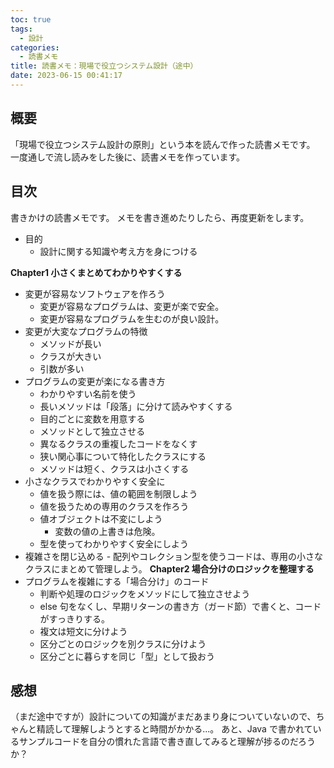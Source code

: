 ```yaml
---
toc: true
tags:
  - 設計
categories:
  - 読書メモ
title: 読書メモ：現場で役立つシステム設計（途中）
date: 2023-06-15 00:41:17
---
```


## 概要

「現場で役立つシステム設計の原則」という本を読んで作った読書メモです。
一度通しで流し読みをした後に、読書メモを作っています。

## 目次

<!-- toc -->

<!--more-->

書きかけの読書メモです。
メモを書き進めたりしたら、再度更新をします。

- 目的
  - 設計に関する知識や考え方を身につける

**Chapter1 小さくまとめてわかりやすくする**

- 変更が容易なソフトウェアを作ろう
  - 変更が容易なプログラムは、変更が楽で安全。
  - 変更が容易なプログラムを生むのが良い設計。
- 変更が大変なプログラムの特徴
  - メソッドが長い
  - クラスが大きい
  - 引数が多い
- プログラムの変更が楽になる書き方
  - わかりやすい名前を使う
  - 長いメソッドは「段落」に分けて読みやすくする
  - 目的ごとに変数を用意する
  - メソッドとして独立させる
  - 異なるクラスの重複したコードをなくす
  - 狭い関心事について特化したクラスにする
  - メソッドは短く、クラスは小さくする
- 小さなクラスでわかりやすく安全に
  - 値を扱う際には、値の範囲を制限しよう
  - 値を扱うための専用のクラスを作ろう
  - 値オブジェクトは不変にしよう
    - 変数の値の上書きは危険。
  - 型を使ってわかりやすく安全にしよう
- 複雑さを閉じ込める - 配列やコレクション型を使うコードは、専用の小さなクラスにまとめて管理しよう。
  **Chapter2 場合分けのロジックを整理する**
- プログラムを複雑にする「場合分け」のコード
  - 判断や処理のロジックをメソッドにして独立させよう
  - else 句をなくし、早期リターンの書き方（ガード節）で書くと、コードがすっきりする。
  - 複文は短文に分けよう
  - 区分ごとのロジックを別クラスに分けよう
  - 区分ごとに暮らすを同じ「型」として扱おう

## 感想

（まだ途中ですが）設計についての知識がまだあまり身についていないので、ちゃんと精読して理解しようとすると時間がかかる...。
あと、Java で書かれているサンプルコードを自分の慣れた言語で書き直してみると理解が捗るのだろうか？
